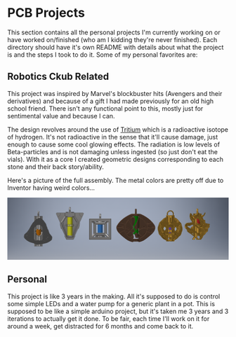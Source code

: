 #	PCB Projects

This section contains all the personal projects I'm currently working on or have worked on/finished 
(who am I kidding they're never finished). Each directory should have it's own README with details about 
what the project is and the steps I took to do it. Some of my personal favorites are: 

##	Robotics Ckub Related 
This project was inspired by Marvel's blockbuster hits (Avengers and their derivatives) and because of a 
gift I had made previously for an old high school friend. There isn't any functional point to this, mostly
just for sentimental value and because I can. 

The design revolves around the use of [Tritium](https://nuclearsafety.gc.ca/eng/pdfs/Fact_Sheets/January-2013-Fact-Sheet-Tritium_e.pdf) 
which is a radioactive isotope of hydrogen. It's not radioactive in the sense that it'll cause damage, 
just enough to cause some cool glowing effects. The radiation is low levels of Beta-particles and is not
damaging unless ingested (so just don't eat the vials). With it as a core I created geometric designs 
corresponding to each stone and their back story/ability. 

Here's a picture of the full assembly. The metal colors are pretty off due to Inventor having weird colors...

![All 6 pendants with metal coloring](https://github.com/Jbruslind/PersonalProjects/blob/master/Inventor%20Projects/Infinity/Infinity_Assembly.png)
 

##	Personal

This project is like 3 years in the making. All it's supposed to do is control some simple LEDs and a water pump
for a generic plant in a pot. This is supposed to be like a simple arduino project, but it's taken me 3 years and
3 iterations to actually get it done. To be fair, each time I'll work on it for around a week, get distracted for 
6 months and come back to it. 
